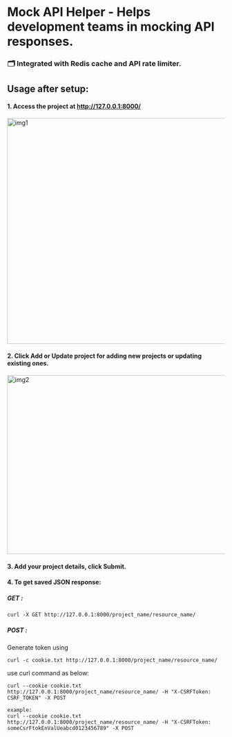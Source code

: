 # Mock API Helper - Helps development teams in mocking API responses.
### 🗂️ Integrated with Redis cache and API rate limiter.

## Usage after setup:

#### 1. Access the project at http://127.0.0.1:8000/

<img width="826" height="521" alt="img1" src="https://github.com/user-attachments/assets/0c77d8fe-0b8b-40a7-9675-81f98b75b652" />

#### 2. Click Add or Update project for adding new projects or updating existing ones.

<img width="826" height="413" alt="img2" src="https://github.com/user-attachments/assets/1a16ce70-385d-4cb3-8ed0-6f91f55229c0" />

#### 3. Add your project details, click Submit.

#### 4. To get saved JSON response:

##### GET :

```
curl -X GET http://127.0.0.1:8000/project_name/resource_name/
```

##### POST :
Generate token using
```
curl -c cookie.txt http://127.0.0.1:8000/project_name/resource_name/
```

use curl command as below:
```
curl --cookie cookie.txt http://127.0.0.1:8000/project_name/resource_name/ -H "X-CSRFToken: CSRF_TOKEN" -X POST

example:
curl --cookie cookie.txt http://127.0.0.1:8000/project_name/resource_name/ -H "X-CSRFToken: someCsrFtokEnValUeabcd0123456789" -X POST
```
